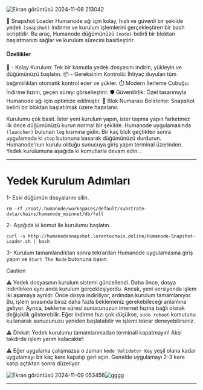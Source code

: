 ![Ekran görüntüsü 2024-11-08 213042](https://github.com/user-attachments/assets/a500a951-735e-4356-b76a-0ab0fc9b8afb)


🚀 Snapshot Loader Humanode ağı için kolay, hızlı ve güvenli bir şekilde yedek ```(snapshot)``` indirme ve kurulum işlemlerini gerçekleştiren bir bash scriptidir. Bu araç, Humanode düğümünüzü ```(node)``` belirli bir bloktan başlatmanızı sağlar ve kurulum sürecini basitleştirir.

#### Özellikler 
🌟 - Kolay Kurulum: Tek bir komutla yedek dosyasını indirin, yükleyin ve düğümünüzü başlatın. 
📦 - Gereksinim Kontrolü: İhtiyaç duyulan tüm bağımlılıkları otomatik kontrol eder ve yükler. 
⏱️ Modern İlerleme Çubuğu: İndirme hızını, geçen süreyi görselleştirir. 
🛡️ Güvenilirlik: Özel tasarımıyla Humanode ağı için optimize edilmiştir. 
🔗 Blok Numarası Belirleme: Snapshot belirli bir bloktan başlatılmak üzere hazırlanır.

Kurulumu çok basit. İster yeni kurulum yapın, ister taşıma yapın farketmez ilk önce düğümünüzü kurun normal bir şekilde. Humanode uygulamasında ```(launcher)``` bulunan ```log``` kısmına gidin. Bir kaç blok geçtikten sonra uygulamada ki ```stop``` butonuna basarak düğümünüzü durdurun. Humanode'nun kurulu olduğu sunucuya giriş yapın terminal üzerinden. Yedek kurulumuna aşağıda ki komutlarla devam edin...


------

# Yedek Kurulum Adımları

1- Eski düğümün dosyalarını silin.
```4D
rm -rf /root/.humanode/workspaces/default/substrate-data/chains/humanode_mainnet/db/full
```

2- Aşağıda ki komut ile kurulumu başlatın.

```Sieve
curl -s http://humanodesnapshot.lorentochain.online/Humanode-Snapshot-Loader.sh | bash
```

3- Kurulum tamamlandıktan sonra tekrardan Humanode uygulamasına giriş yapın ve ```Start The Node``` butonuna basın. 

> [!CAUTION]
> :warning: Yedek dosyasının kurulum sistemi güncellendi. Daha önce, dosya indirilirken aynı anda kurulum gerçekleşiyordu. Ancak, yeni versiyonda işlem iki aşamaya ayrıldı: Önce dosya indiriliyor, ardından kurulum tamamlanıyor. Bu, işlem sırasında biraz daha fazla beklemeniz gerekebileceği anlamına geliyor. Ayrıca, bekleme süresi sunucunuzun internet hızına bağlı olarak değişiklik gösterebilir. Eğer indirme hızı çok düşükse, ```sudo reboot``` komutunu kullanarak sunucunuzu yeniden başlatabilir ve işlemi tekrar deneyebilirsiniz.
>
> :warning: Dikkat: Yedek kurulumu tamamlanmadan terminali kapatmayın! Aksi takdirde işlem yarım kalacaktır!
> 
> :warning: Eğer uygulama çalışmazsa o zaman ```Node Validator Key``` yeşil olana kadar uygulamayı bir kaç kere kapatıp geri açın. Genelde uygulamayı 2-3 kere katıp açtıktan sonra düzeliyor.

![Ekran görüntüsü 2024-11-09 053456](https://github.com/user-attachments/assets/15d1ae14-4eeb-4afc-bf3e-159fb12ec4a1)![gggg](https://github.com/user-attachments/assets/03814192-f9d3-43bc-bd65-47558ad7c4af)


---



